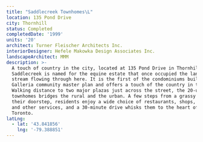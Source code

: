```yaml
---
title: "Saddlecreek Townhomes\L"
location: 135 Pond Drive
city: Thornhill
status: Completed
completedDate: '1999'
units: '20'
architect: Turner Fleischer Architects Inc.
interiorDesigner: Hefele Makowka Design Associates Inc.
landscapeArchitect: MMM
description: >-
  A touch of country in the city, located at 135 Pond Drive in Thornhill,
  Saddlecreek is named for the equine estate that once occupied the land and the
  stream flowing through here. It is the first of the condominiums built in the
  Galleria community master plan and offers a touch of the country in the city.
  Walking distance to two major plazas just across the street, the 20-unit
  townhomes bridges the rural and the urban. A few steps from a grassy meadow at
  their doorstep, residents enjoy a wide choice of restaurants, shops, banks,
  and other services, and a 30-minute drive whisks them to the heart of downtown
  Toronto.
latLng:
  - lat: '43.841856'
    lng: '-79.388851'
---
```



